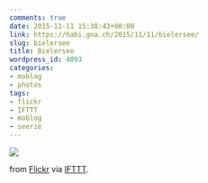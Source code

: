 ```yaml
---
comments: true
date: 2015-11-11 15:38:43+00:00
link: https://habi.gna.ch/2015/11/11/bielersee/
slug: bielersee
title: Bielersee
wordpress_id: 4093
categories:
- moblog
- photos
tags:
- flickr
- IFTTT
- moblog
- seerie
---
```


![](http://ift.tt/1MWLvIo)  

  

from [Flickr](http://flic.kr/p/AXzUfi) via [IFTTT](http://ift.tt/1c4nCfM).
